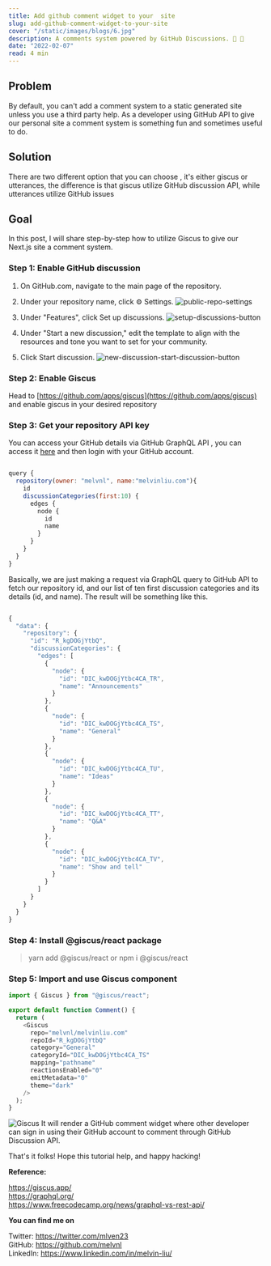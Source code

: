 ```yaml
---
title: Add github comment widget to your  site
slug: add-github-comment-widget-to-your-site
cover: "/static/images/blogs/6.jpg"
description: A comments system powered by GitHub Discussions. 💬 💎
date: "2022-02-07"
read: 4 min
---
```


## Problem

By default, you can't add a comment system to a static generated site unless you use a third party help. As a developer using GitHub API to give our personal site a comment system is something fun and sometimes useful to do.

## Solution

There are two different option that you can choose , it's either giscus or utterances, the difference is that giscus utilize GitHub discussion API, while utterances utilize GitHub issues

## Goal

In this post, I will share step-by-step how to utilize Giscus to give our Next.js site a comment system.

### Step 1: Enable GitHub discussion

1. On GitHub.com, navigate to the main page of the repository.
2. Under your repository name, click ⚙️ Settings.
   ![public-repo-settings](https://docs.github.com/assets/cb-10598/images/help/discussions/public-repo-settings.png)

3. Under "Features", click Set up discussions.
   ![setup-discussions-button](https://docs.github.com/assets/cb-28344/images/help/discussions/setup-discussions-button.png)

4. Under "Start a new discussion," edit the template to align with the resources and tone you want to set for your community.
5. Click Start discussion.
   ![new-discussion-start-discussion-button](https://docs.github.com/assets/cb-22110/images/help/discussions/new-discussion-start-discussion-button.png)

### Step 2: Enable Giscus

Head to [https://github.com/apps/giscus](https://github.com/apps/giscus) and enable giscus in your desired repository

### Step 3: Get your repository API key

You can access your GitHub details via GitHub GraphQL API , you can access it [here](https://docs.github.com/en/graphql/overview/explorer) and then login with your GitHub account.

```javascript

query {
  repository(owner: "melvnl", name:"melvinliu.com"){
    id
    discussionCategories(first:10) {
      edges {
        node {
          id
          name
        }
      }
    }
  }
}

```

Basically, we are just making a request via GraphQL query to GitHub API to fetch our repository id, and our list of ten first discussion categories and its details (id, and name). The result will be something like this.

```javascript

{
  "data": {
    "repository": {
      "id": "R_kgDOGjYtbQ",
      "discussionCategories": {
        "edges": [
          {
            "node": {
              "id": "DIC_kwDOGjYtbc4CA_TR",
              "name": "Announcements"
            }
          },
          {
            "node": {
              "id": "DIC_kwDOGjYtbc4CA_TS",
              "name": "General"
            }
          },
          {
            "node": {
              "id": "DIC_kwDOGjYtbc4CA_TU",
              "name": "Ideas"
            }
          },
          {
            "node": {
              "id": "DIC_kwDOGjYtbc4CA_TT",
              "name": "Q&A"
            }
          },
          {
            "node": {
              "id": "DIC_kwDOGjYtbc4CA_TV",
              "name": "Show and tell"
            }
          }
        ]
      }
    }
  }
}

```

### Step 4: Install @giscus/react package

> yarn add @giscus/react
> or
> npm i @giscus/react

### Step 5: Import and use Giscus component

```javascript
import { Giscus } from "@giscus/react";

export default function Comment() {
  return (
    <Giscus
      repo="melvnl/melvinliu.com"
      repoId="R_kgDOGjYtbQ"
      category="General"
      categoryId="DIC_kwDOGjYtbc4CA_TS"
      mapping="pathname"
      reactionsEnabled="0"
      emitMetadata="0"
      theme="dark"
    />
  );
}
```

![Giscus](https://dev-to-uploads.s3.amazonaws.com/uploads/articles/n7zszi3sleq98u889puj.png)
It will render a GitHub comment widget where other developer can sign in using their GitHub account to comment through GitHub Discussion API.

That's it folks! Hope this tutorial help, and happy hacking!

**Reference:**

https://giscus.app/  
https://graphql.org/  
https://www.freecodecamp.org/news/graphql-vs-rest-api/

**You can find me on**

Twitter: https://twitter.com/mlven23  
GitHub: https://github.com/melvnl  
LinkedIn: https://www.linkedin.com/in/melvin-liu/
